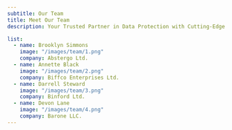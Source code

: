 ```yaml
---
subtitle: Our Team
title: Meet Our Team
description: Your Trusted Partner in Data Protection with Cutting-Edge Solutions for <br> Comprehensive Data Security.

list:
  - name: Brooklyn Simmons
    image: "/images/team/1.png"
    company: Abstergo Ltd.
  - name: Annette Black
    image: "/images/team/2.png"
    company: Biffco Enterprises Ltd.
  - name: Darrell Steward
    image: "/images/team/3.png"
    company: Binford Ltd.
  - name: Devon Lane
    image: "/images/team/4.png"
    company: Barone LLC.
---
```

